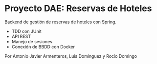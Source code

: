 # Proyecto DAE: Reservas de Hoteles

Backend de gestión de reservas de hoteles con Spring.

- TDD con JUnit
- API REST
- Manejo de sesiones
- Conexión de BBDD con Docker

Por Antonio Javier Armenteros, Luis Domínguez y Rocío Domingo
